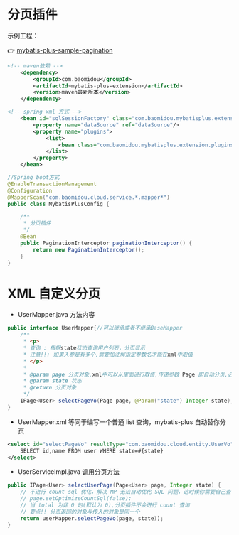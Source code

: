 # 分页插件

示例工程：

👉 [mybatis-plus-sample-pagination](https://gitee.com/baomidou/mybatis-plus-samples/tree/master/mybatis-plus-sample-pagination)


```xml
<!-- maven依赖 -->
    <dependency>
        <groupId>com.baomidou</groupId>
        <artifactId>mybatis-plus-extension</artifactId>
        <version>maven最新版本</version>
    </dependency>

<!-- spring xml 方式 -->
    <bean id="sqlSessionFactory" class="com.baomidou.mybatisplus.extension.spring.MybatisSqlSessionFactoryBean">
        <property name="dataSource" ref="dataSource"/>
        <property name="plugins">
            <list>
                <bean class="com.baomidou.mybatisplus.extension.plugins.PaginationInterceptor"/>
            </list>
        </property>
    </bean>
```

```java
//Spring boot方式
@EnableTransactionManagement
@Configuration
@MapperScan("com.baomidou.cloud.service.*.mapper*")
public class MybatisPlusConfig {

    /**
     * 分页插件
     */
    @Bean
    public PaginationInterceptor paginationInterceptor() {
        return new PaginationInterceptor();
    }
}

```

# XML 自定义分页

- UserMapper.java 方法内容

```java
public interface UserMapper{//可以继承或者不继承BaseMapper
    /**
     * <p>
     * 查询 : 根据state状态查询用户列表，分页显示
     * 注意!!: 如果入参是有多个,需要加注解指定参数名才能在xml中取值
     * </p>
     *
     * @param page 分页对象,xml中可以从里面进行取值,传递参数 Page 即自动分页,必须放在第一位(你可以继承Page实现自己的分页对象)
     * @param state 状态
     * @return 分页对象
     */
    IPage<User> selectPageVo(Page page, @Param("state") Integer state);
}
```

- UserMapper.xml 等同于编写一个普通 list 查询，mybatis-plus 自动替你分页

```xml
<select id="selectPageVo" resultType="com.baomidou.cloud.entity.UserVo">
    SELECT id,name FROM user WHERE state=#{state}
</select>
```

- UserServiceImpl.java 调用分页方法

``` java
public IPage<User> selectUserPage(Page<User> page, Integer state) {
    // 不进行 count sql 优化，解决 MP 无法自动优化 SQL 问题，这时候你需要自己查询 count 部分
    // page.setOptimizeCountSql(false);
    // 当 total 为非 0 时(默认为 0),分页插件不会进行 count 查询
    // 要点!! 分页返回的对象与传入的对象是同一个
    return userMapper.selectPageVo(page, state));
}
```

